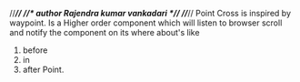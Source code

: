 //***********************************//
//* author Rajendra kumar vankadari *//
//***********************************//
Point Cross is inspired by waypoint.
Is a Higher order component which will listen to browser scroll and notify the component on its where about's like
1. before
2. in
3. after Point.
